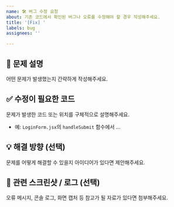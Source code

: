 ```yaml
---
name: 🛠️ 버그 수정 요청
about: 기존 코드에서 확인된 버그나 오류를 수정해야 할 경우 작성해주세요.
title: '[Fix] '
labels: bug
assignees: ''

---
```


## 🐛 문제 설명
어떤 문제가 발생했는지 간략하게 작성해주세요. 

## ✅ 수정이 필요한 코드
문제가 발생한 코드 또는 위치를 구체적으로 설명해주세요.
- 예: `LoginForm.jsx`의 `handleSubmit` 함수에서 ...

## 💡 해결 방향 (선택)
문제를 어떻게 해결할 수 있을지 아이디어가 있다면 제안해주세요. 

## 📌 관련 스크린샷 / 로그 (선택)
오류 메시지, 콘솔 로그, 화면 캡처 등 참고가 될 자료가 있다면 첨부해주세요.

